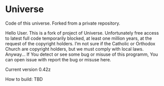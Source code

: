 # Universe
Code of this universe. 
Forked from a private repository.

Hello User.
This is a fork of project of Universe.  Unfortunately free access to latest full code temporarily blocked, at least one million years, at the request of the copyright holders. I’m not sure if the Catholic or Orthodox Church are copyright holders, but we must comply with local laws.
Anyway... If You detect or see some bug or misuse of this programm, You can open issue with report the bug or misuse here.

Current version 0.42z

How to build: TBD
